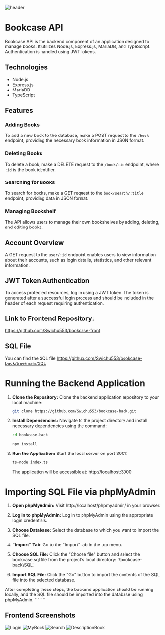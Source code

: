 
![header](https://github.com/Swichu553/bookcase-back/assets/142433450/7aa16609-ecce-4ff4-a779-12300a174c17)
# Bookcase API

Bookcase API is the backend component of an application designed to manage books. It utilizes Node.js, Express.js, MariaDB, and TypeScript. Authentication is handled using JWT tokens.

## Technologies

- Node.js
- Express.js
- MariaDB
- TypeScript

## Features

### Adding Books

To add a new book to the database, make a POST request to the `/book` endpoint, providing the necessary book information in JSON format.

### Deleting Books

To delete a book, make a DELETE request to the `/book/:id` endpoint, where `:id` is the book identifier.

### Searching for Books

To search for books, make a GET request to the `book/search/:title` endpoint, providing data in JSON format.

### Managing Bookshelf

The API allows users to manage their own bookshelves by adding, deleting, and editing books.

## Account Overview

A GET request to the `user/:id` endpoint enables users to view information about their accounts, such as login details, statistics, and other relevant information.

## JWT Token Authentication

To access protected resources, log in using a JWT token. The token is generated after a successful login process and should be included in the header of each request requiring authentication.

## Link to Frontend Repository: 
https://github.com/Swichu553/bookcase-front

## SQL File
You can find the SQL file https://github.com/Swichu553/bookcase-back/tree/main/SQL

# Running the Backend Application

1. **Clone the Repository:**
   Clone the backend application repository to your local machine:
   ```bash
   git clone https://github.com/Swichu553/bookcase-back.git
   ```

2. **Install Dependencies:**
   Navigate to the project directory and install necessary dependencies using the command:
   ```bash
   cd bookcase-back
   ```
   ```bash
   npm install
   ```

3. **Run the Application:**
   Start the local server on port 3001:
   ```bash
   ts-node index.ts
   ```

   The application will be accessible at: http://localhost:3000

# Importing SQL File via phpMyAdmin

1. **Open phpMyAdmin:**
   Visit http://localhost/phpmyadmin/ in your browser.

2. **Log in to phpMyAdmin:**
   Log in to phpMyAdmin using the appropriate login credentials.

3. **Choose Database:**
   Select the database to which you want to import the SQL file.

4. **"Import" Tab:**
   Go to the "Import" tab in the top menu.

5. **Choose SQL File:**
   Click the "Choose file" button and select the bookcase.sql file from the project's local directory: '\bookcase-back\SQL'.

6. **Import SQL File:**
   Click the "Go" button to import the contents of the SQL file into the selected database.

After completing these steps, the backend application should be running locally, and the SQL file should be imported into the database using phpMyAdmin.
``` ````

## Frontend Screenshots
![Login](https://github.com/Swichu553/bookcase-back/assets/142433450/c39e7111-d70d-46f9-b8e1-499e56dbd557)
![MyBook](https://github.com/Swichu553/bookcase-back/assets/142433450/6b171fc7-f5f3-4cda-ae5e-ae366cd43433)
![Search](https://github.com/Swichu553/bookcase-back/assets/142433450/494cb72a-aae2-414e-a1c4-e108ce81e052)
![DescriptionBook](https://github.com/Swichu553/bookcase-back/assets/142433450/df652d28-ccb3-45c1-aaeb-8fe085f75779)

